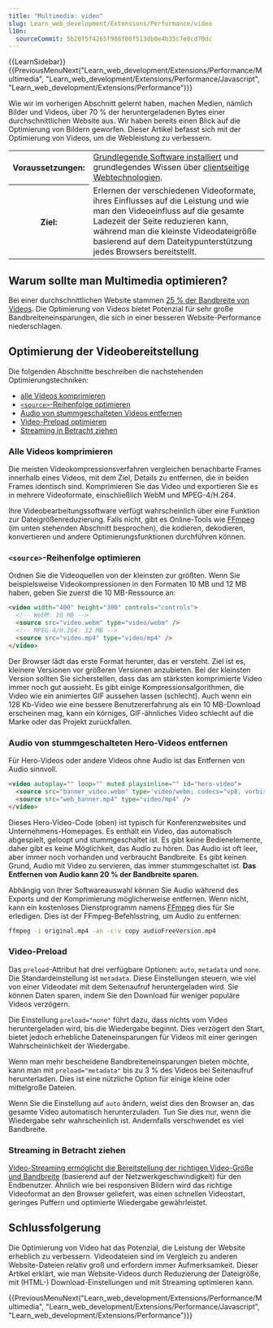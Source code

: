 ```yaml
---
title: "Multimedia: video"
slug: Learn_web_development/Extensions/Performance/video
l10n:
  sourceCommit: 5b20f5f4265f988f80f513db0e4b35c7e0cd70dc
---
```


{{LearnSidebar}}{{PreviousMenuNext("Learn_web_development/Extensions/Performance/Multimedia", "Learn_web_development/Extensions/Performance/Javascript", "Learn_web_development/Extensions/Performance")}}

Wie wir im vorherigen Abschnitt gelernt haben, machen Medien, nämlich Bilder und Videos, über 70 % der heruntergeladenen Bytes einer durchschnittlichen Website aus. Wir haben bereits einen Blick auf die Optimierung von Bildern geworfen. Dieser Artikel befasst sich mit der Optimierung von Videos, um die Webleistung zu verbessern.

<table>
  <tbody>
    <tr>
      <th scope="row">Voraussetzungen:</th>
      <td>
        <a
          href="/de/docs/Learn_web_development/Getting_started/Environment_setup/Installing_software"
          >Grundlegende Software installiert</a
        > und grundlegendes Wissen über
        <a href="/de/docs/Learn_web_development/Getting_started/Your_first_website"
          >clientseitige Webtechnologien</a
        >.
      </td>
    </tr>
    <tr>
      <th scope="row">Ziel:</th>
      <td>
        Erlernen der verschiedenen Videoformate, ihres Einflusses auf die Leistung und wie man den Videoeinfluss auf die gesamte Ladezeit der Seite reduzieren kann, während man die kleinste Videodateigröße basierend auf dem Dateitypunterstützung jedes Browsers bereitstellt.
      </td>
    </tr>
  </tbody>
</table>

## Warum sollte man Multimedia optimieren?

Bei einer durchschnittlichen Website stammen [25 % der Bandbreite von Videos](https://discuss.httparchive.org/t/state-of-the-web-top-image-optimization-strategies/1367). Die Optimierung von Videos bietet Potenzial für sehr große Bandbreiteneinsparungen, die sich in einer besseren Website-Performance niederschlagen.

## Optimierung der Videobereitstellung

Die folgenden Abschnitte beschreiben die nachstehenden Optimierungstechniken:

- [alle Videos komprimieren](#alle_videos_komprimieren)
- [`<source>`-Reihenfolge optimieren](#optimize_source_order)
- [Audio von stummgeschalteten Videos entfernen](#audio_von_stummgeschalteten_hero-videos_entfernen)
- [Video-Preload optimieren](#video-preload)
- [Streaming in Betracht ziehen](#streaming_in_betracht_ziehen)

### Alle Videos komprimieren

Die meisten Videokompressionsverfahren vergleichen benachbarte Frames innerhalb eines Videos, mit dem Ziel, Details zu entfernen, die in beiden Frames identisch sind. Komprimieren Sie das Video und exportieren Sie es in mehrere Videoformate, einschließlich WebM und MPEG-4/H.264.

Ihre Videobearbeitungssoftware verfügt wahrscheinlich über eine Funktion zur Dateigrößenreduzierung. Falls nicht, gibt es Online-Tools wie [FFmpeg](https://www.ffmpeg.org/) (im unten stehenden Abschnitt besprochen), die kodieren, dekodieren, konvertieren und andere Optimierungsfunktionen durchführen können.

### `<source>`-Reihenfolge optimieren

Ordnen Sie die Videoquellen von der kleinsten zur größten. Wenn Sie beispielsweise Videokompressionen in den Formaten 10 MB und 12 MB haben, geben Sie zuerst die 10 MB-Ressource an:

```html
<video width="400" height="300" controls="controls">
  <!-- WebM: 10 MB -->
  <source src="video.webm" type="video/webm" />
  <!-- MPEG-4/H.264: 12 MB -->
  <source src="video.mp4" type="video/mp4" />
</video>
```

Der Browser lädt das erste Format herunter, das er versteht. Ziel ist es, kleinere Versionen vor größeren Versionen anzubieten. Bei der kleinsten Version sollten Sie sicherstellen, dass das am stärksten komprimierte Video immer noch gut aussieht. Es gibt einige Kompressionsalgorithmen, die Video wie ein animiertes GIF aussehen lassen (schlecht). Auch wenn ein 128 Kb-Video wie eine bessere Benutzererfahrung als ein 10 MB-Download erscheinen mag, kann ein körniges, GIF-ähnliches Video schlecht auf die Marke oder das Projekt zurückfallen.

### Audio von stummgeschalteten Hero-Videos entfernen

Für Hero-Videos oder andere Videos ohne Audio ist das Entfernen von Audio sinnvoll.

```html
<video autoplay="" loop="" muted playsinline="" id="hero-video">
  <source src="banner_video.webm" type='video/webm; codecs="vp8, vorbis"' />
  <source src="web_banner.mp4" type="video/mp4" />
</video>
```

Dieses Hero-Video-Code (oben) ist typisch für Konferenzwebsites und Unternehmens-Homepages. Es enthält ein Video, das automatisch abgespielt, geloopt und stummgeschaltet ist. Es gibt keine Bedienelemente, daher gibt es keine Möglichkeit, das Audio zu hören. Das Audio ist oft leer, aber immer noch vorhanden und verbraucht Bandbreite. Es gibt keinen Grund, Audio mit Video zu servieren, das immer stummgeschaltet ist. **Das Entfernen von Audio kann 20 % der Bandbreite sparen.**

Abhängig von Ihrer Softwareauswahl können Sie Audio während des Exports und der Komprimierung möglicherweise entfernen. Wenn nicht, kann ein kostenloses Dienstprogramm namens [FFmpeg](https://www.ffmpeg.org/) dies für Sie erledigen. Dies ist der FFmpeg-Befehlsstring, um Audio zu entfernen:

```bash
ffmpeg -i original.mp4 -an -c:v copy audioFreeVersion.mp4
```

### Video-Preload

Das `preload`-Attribut hat drei verfügbare Optionen: `auto`, `metadata` und `none`. Die Standardeinstellung ist `metadata`. Diese Einstellungen steuern, wie viel von einer Videodatei mit dem Seitenaufruf heruntergeladen wird. Sie können Daten sparen, indem Sie den Download für weniger populäre Videos verzögern.

Die Einstellung `preload="none"` führt dazu, dass nichts vom Video heruntergeladen wird, bis die Wiedergabe beginnt. Dies verzögert den Start, bietet jedoch erhebliche Dateneinsparungen für Videos mit einer geringen Wahrscheinlichkeit der Wiedergabe.

Wenn man mehr bescheidene Bandbreiteneinsparungen bieten möchte, kann man mit `preload="metadata"` bis zu 3 % des Videos bei Seitenaufruf herunterladen. Dies ist eine nützliche Option für einige kleine oder mittelgroße Dateien.

Wenn Sie die Einstellung auf `auto` ändern, weist dies den Browser an, das gesamte Video automatisch herunterzuladen. Tun Sie dies nur, wenn die Wiedergabe sehr wahrscheinlich ist. Andernfalls verschwendet es viel Bandbreite.

### Streaming in Betracht ziehen

[Video-Streaming ermöglicht die Bereitstellung der richtigen Video-Größe und Bandbreite](https://www.smashingmagazine.com/2018/10/video-playback-on-the-web-part-2/) (basierend auf der Netzwerkgeschwindigkeit) für den Endbenutzer. Ähnlich wie bei responsiven Bildern wird das richtige Videoformat an den Browser geliefert, was einen schnellen Videostart, geringes Puffern und optimierte Wiedergabe gewährleistet.

## Schlussfolgerung

Die Optimierung von Video hat das Potenzial, die Leistung der Website erheblich zu verbessern. Videodateien sind im Vergleich zu anderen Website-Dateien relativ groß und erfordern immer Aufmerksamkeit. Dieser Artikel erklärt, wie man Website-Videos durch Reduzierung der Dateigröße, mit (HTML-) Download-Einstellungen und mit Streaming optimieren kann.

{{PreviousMenuNext("Learn_web_development/Extensions/Performance/Multimedia", "Learn_web_development/Extensions/Performance/Javascript", "Learn_web_development/Extensions/Performance")}}
